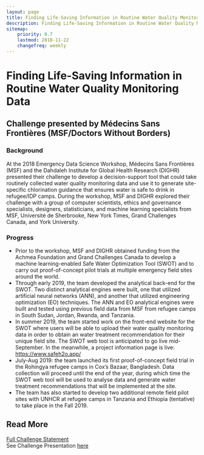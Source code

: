 ```yaml
---
layout: page
title: Finding Life-Saving Information in Routine Water Quality Monitoring Data 
description: Finding Life-Saving Information in Routine Water Quality Monitoring Data 
sitemap:
    priority: 0.7
    lastmod: 2018-11-22
    changefreq: weekly
---
```

# Finding Life-Saving Information in Routine Water Quality Monitoring Data

## Challenge presented by Médecins Sans Frontières (MSF/Doctors Without Borders)

### Background
At the 2018 Emergency Data Science Workshop, Médecins Sans Frontières (MSF) and the Dahdaleh Institute for Global Health Research (DIGHR) presented their challenge to develop a decision-support tool that could take routinely collected water quality monitoring data and use it to generate site-specific chlorination guidance that ensures water is safe to drink in refugee/IDP camps. During the workshop, MSF and DIGHR explored their challenge with a group of computer scientists, ethics and governance specialists, designers, statisticians, and machine learning specialists from MSF, Université de Sherbrooke, New York Times, Grand Challenges Canada, and York University. 

### Progress
- Prior to the workshop, MSF and DIGHR obtained funding from the Achmea Foundation and Grand Challenges Canada to develop a machine learning-enabled Safe Water Optimization Tool (SWOT) and to carry out proof-of-concept pilot trials at multiple emergency field sites around the world. 
- Through early 2019, the team developed the analytical back-end for the SWOT. Two distinct analytical engines were built, one that utilized artificial neural networks (ANN), and another that utilized engineering optimization (EO) techniques. The ANN and EO analytical engines were built and tested using previous field data from MSF from refugee camps in South Sudan, Jordan, Rwanda, and Tanzania.
- In summer 2019, the team started work on the front-end website for the SWOT where users will be able to upload their water quality monitoring data in order to obtain an water treatment recommendation for their unique field site. The SWOT web tool is anticipated to go live mid-September. In the meanwhile, a project information page is live: https://www.safeh2o.app/
- July-Aug 2019: the team launched its first proof-of-concept field trial in the Rohingya refugee camps in Cox’s Bazaar, Bangladesh. Data collection will proceed until the end of the year, during which time the SWOT web tool will be used to analyse data and generate water treatment recommendations that will be implemented at the site.  
- The team has also started to develop two additional remote field pilot sites with UNHCR at refugee camps in Tanzania and Ethiopia (tentative) to take place in the Fall 2019. 

## Read More
<a href="{{ site.baseurl }}/challenge_safe-water-optimization-tool-challenge-statement/">Full Challenge Statement</a><br>
See Challenge Presentation [here](https://www.slideshare.net/dighr/challenge-3-safe-water-opt)
